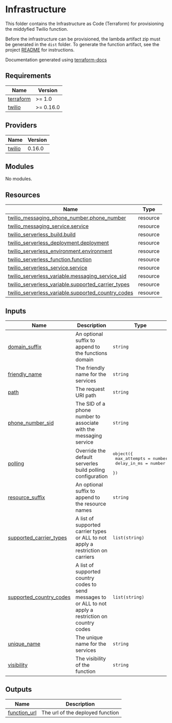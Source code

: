 # Infrastructure

This folder contains the Infrastructure as Code (Terraform) for provisioning the middyfied Twilio function.

Before the infrastructure can be provisioned, the lambda artifact zip must be generated in the `dist` folder. To generate the function artifact, see the project [README](../README.md) for instructions.

Documentation generated using [terraform-docs](https://github.com/terraform-docs/terraform-docs)

## Requirements

| Name                                                                     | Version   |
| ------------------------------------------------------------------------ | --------- |
| <a name="requirement_terraform"></a> [terraform](#requirement_terraform) | >= 1.0    |
| <a name="requirement_twilio"></a> [twilio](#requirement_twilio)          | >= 0.16.0 |

## Providers

| Name                                                      | Version |
| --------------------------------------------------------- | ------- |
| <a name="provider_twilio"></a> [twilio](#provider_twilio) | 0.16.0  |

## Modules

No modules.

## Resources

| Name                                                                                                                                                       | Type     |
| ---------------------------------------------------------------------------------------------------------------------------------------------------------- | -------- |
| [twilio_messaging_phone_number.phone_number](https://registry.terraform.io/providers/RJPearson94/twilio/latest/docs/resources/messaging_phone_number)      | resource |
| [twilio_messaging_service.service](https://registry.terraform.io/providers/RJPearson94/twilio/latest/docs/resources/messaging_service)                     | resource |
| [twilio_serverless_build.build](https://registry.terraform.io/providers/RJPearson94/twilio/latest/docs/resources/serverless_build)                         | resource |
| [twilio_serverless_deployment.deployment](https://registry.terraform.io/providers/RJPearson94/twilio/latest/docs/resources/serverless_deployment)          | resource |
| [twilio_serverless_environment.environment](https://registry.terraform.io/providers/RJPearson94/twilio/latest/docs/resources/serverless_environment)       | resource |
| [twilio_serverless_function.function](https://registry.terraform.io/providers/RJPearson94/twilio/latest/docs/resources/serverless_function)                | resource |
| [twilio_serverless_service.service](https://registry.terraform.io/providers/RJPearson94/twilio/latest/docs/resources/serverless_service)                   | resource |
| [twilio_serverless_variable.messaging_service_sid](https://registry.terraform.io/providers/RJPearson94/twilio/latest/docs/resources/serverless_variable)   | resource |
| [twilio_serverless_variable.supported_carrier_types](https://registry.terraform.io/providers/RJPearson94/twilio/latest/docs/resources/serverless_variable) | resource |
| [twilio_serverless_variable.supported_country_codes](https://registry.terraform.io/providers/RJPearson94/twilio/latest/docs/resources/serverless_variable) | resource |

## Inputs

| Name                                                                                                   | Description                                                                                              | Type                                                                          | Default                        | Required |
| ------------------------------------------------------------------------------------------------------ | -------------------------------------------------------------------------------------------------------- | ----------------------------------------------------------------------------- | ------------------------------ | :------: |
| <a name="input_domain_suffix"></a> [domain_suffix](#input_domain_suffix)                               | An optional suffix to append to the functions domain                                                     | `string`                                                                      | `null`                         |    no    |
| <a name="input_friendly_name"></a> [friendly_name](#input_friendly_name)                               | The friendly name for the services                                                                       | `string`                                                                      | `"middyfied-twilio-function"`  |    no    |
| <a name="input_path"></a> [path](#input_path)                                                          | The request URI path                                                                                     | `string`                                                                      | `"/example"`                   |    no    |
| <a name="input_phone_number_sid"></a> [phone_number_sid](#input_phone_number_sid)                      | The SID of a phone number to associate with the messaging service                                        | `string`                                                                      | n/a                            |   yes    |
| <a name="input_polling"></a> [polling](#input_polling)                                                 | Override the default serverles build polling configuration                                               | <pre>object({<br> max_attempts = number<br> delay_in_ms = number<br> })</pre> | `null`                         |    no    |
| <a name="input_resource_suffix"></a> [resource_suffix](#input_resource_suffix)                         | An optional suffix to append to the resource names                                                       | `string`                                                                      | `null`                         |    no    |
| <a name="input_supported_carrier_types"></a> [supported_carrier_types](#input_supported_carrier_types) | A list of supported carrier types or ALL to not apply a restriction on carriers                          | `list(string)`                                                                | <pre>[<br> "mobile"<br>]</pre> |    no    |
| <a name="input_supported_country_codes"></a> [supported_country_codes](#input_supported_country_codes) | A list of supported country codes to send messages to or ALL to not apply a restriction on country codes | `list(string)`                                                                | <pre>[<br> "GB"<br>]</pre>     |    no    |
| <a name="input_unique_name"></a> [unique_name](#input_unique_name)                                     | The unique name for the services                                                                         | `string`                                                                      | `"middyfied-twilio-function"`  |    no    |
| <a name="input_visibility"></a> [visibility](#input_visibility)                                        | The visibility of the function                                                                           | `string`                                                                      | `"public"`                     |    no    |

## Outputs

| Name                                                                    | Description                      |
| ----------------------------------------------------------------------- | -------------------------------- |
| <a name="output_function_url"></a> [function_url](#output_function_url) | The url of the deployed function |
